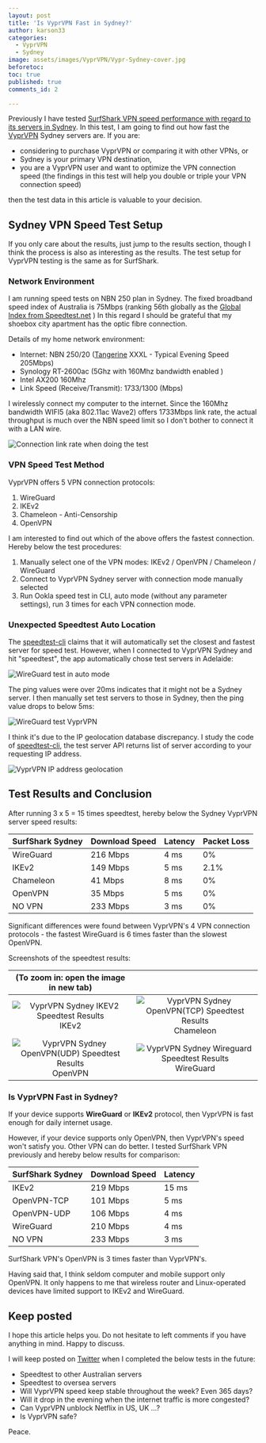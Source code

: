 ```yaml
---
layout: post
title: 'Is VyprVPN Fast in Sydney?'
author: karson33
categories:
  - VyprVPN
  - Sydney
image: assets/images/VyprVPN/Vypr-Sydney-cover.jpg
beforetoc: 
toc: true
published: true
comments_id: 2

---
```


Previously I have tested [SurfShark VPN speed performance with regard to its servers in Sydney](https://karson33.github.io/vpnfactcheck/is-surfshark-fast-in-sydney/). In this test, I am going to find out how fast the [VyprVPN](https://vyprvpn.com/) Sydney servers are. If you are:

* considering to purchase VyprVPN or comparing it with other VPNs, or 
* Sydney is your primary VPN destination, 
* you are a VyprVPN user and want to optimize the VPN connection speed (the findings in this test will help you double or triple your VPN connection speed)

then the test data in this article is valuable to your decision.

## Sydney VPN Speed Test Setup

If you only care about the results, just jump to the results section, though I think the process is also as interesting as the results. The test setup for VyprVPN testing is the same as for SurfShark.

### Network Environment

I am running speed tests on NBN 250 plan in Sydney. The fixed broadband speed index of Australia is 75Mbps (ranking 56th globally as the [Global Index from Speedtest.net](https://www.speedtest.net/global-index) ) In this regard I should be grateful that my shoebox city apartment has the optic fibre connection. 

Details of my home network environment:

* Internet: NBN 250/20 ([Tangerine](https://www.tangerinetelecom.com.au) XXXL - Typical Evening Speed 205Mbps)
* Synology RT-2600ac (5Ghz with 160Mhz bandwidth enabled )
* Intel AX200 160Mhz
* Link Speed (Receive/Transmit): 1733/1300 (Mbps)

I wirelessly connect my computer to the internet. Since the 160Mhz bandwidth WIFI5 (aka 802.11ac Wave2) offers 1733Mbps link rate, the actual throughput is much over the NBN speed limit so I don't bother to connect it with a LAN wire.

![Connection link rate when doing the test]({{site.baseurl}}/assets/images/SurfShark/2021-05-04_AX200.jpg)

### VPN Speed Test Method

VyprVPN offers 5 VPN connection protocols: 

1. WireGuard
2. IKEv2
3. Chameleon - Anti-Censorship
4. OpenVPN

I am interested to find out which of the above offers the fastest connection. Hereby below the test procedures:

1. Manually select one of the VPN modes: IKEv2 / OpenVPN / Chameleon / WireGuard
2. Connect to VyprVPN Sydney server with connection mode manually selected
3. Run Ookla speed test in CLI, auto mode (without any parameter settings), run 3 times for each VPN connection mode.

### Unexpected Speedtest Auto Location

The [speedtest-cli](https://www.speedtest.net/apps/cli) claims that it will automatically set the closest and fastest server for speed test. However, when I connected to VyprVPN Sydney and hit "speedtest", the app automatically chose test servers in Adelaide: 

![WireGuard test in auto mode](../assets/images/VyprVPN/2021-05-11_Vypr-Sydney-WG.jpg)

The ping values were over 20ms indicates that it might not be a Sydney server. I then manually set test servers to those in Sydney, then the ping value drops to below 5ms: 

![WireGuard test VyprVPN](../assets/images/VyprVPN/2021-05-11_Vypr-Sydney-WG2.jpg)

I think it's due to the IP geolocation database discrepancy. I study the code of [speedtest-cli](https://github.com/sivel/speedtest-cli), the test server API returns list of server according to your requesting IP address. 

![VyprVPN IP address geolocation](../assets/images/VyprVPN/2021-05-11_Vypr-Sydney-whatismyip.jpg)

## Test Results and Conclusion

After running 3 x 5 = 15 times speedtest, hereby below the Sydney VyprVPN server speed results:

| SurfShark Sydney | Download Speed | Latency | Packet Loss |
|------------------|----------------|---------|---------|
| WireGuard             | 216 Mbps       | 4 ms   | 0% |
| IKEv2     | 149 Mbps       | 5 ms    | 2.1% |
| Chameleon      | 41 Mbps       | 8 ms    | 0% |
| OpenVPN        | 35 Mbps       | 5 ms    |0% |
| NO VPN           | 233 Mbps       | 3 ms    |0% |

Significant differences were found between VyprVPN's 4 VPN connection protocols - the fastest WireGuard is 6 times faster than the slowest OpenVPN. 

Screenshots of the speedtest results:

| (To zoom in: open the image in new tab) |              |
|:--------------:|:--------------:|
| ![VyprVPN Sydney IKEV2 Speedtest Results](../assets/images/VyprVPN/2021-05-11_Vypr-Sydney-IKEV2.jpg)IKEv2        | ![VyprVPN Sydney OpenVPN(TCP) Speedtest Results](../assets/images/VyprVPN/2021-05-11_Vypr-Sydney-Chameleon.jpg)Chameleon |
| ![VyprVPN Sydney OpenVPN(UDP) Speedtest Results](../assets/images/VyprVPN/2021-05-11_Vypr-Sydney-openvpn.jpg)OpenVPN | ![VyprVPN Sydney Wireguard Speedtest Results](../assets/images/VyprVPN/2021-05-11_Vypr-Sydney-WG2.jpg)WireGuard    |


### Is VyprVPN Fast in Sydney?

If your device supports **WireGuard** or **IKEv2** protocol, then VyprVPN is fast enough for daily internet usage.

However, if your device supports only OpenVPN, then VyprVPN's speed won't satisfy you. Other VPN can do better. I tested SurfShark VPN previously and hereby below results for comparison: 

| SurfShark Sydney | Download Speed | Latency |
|------------------|----------------|---------|
| IKEv2            | 219 Mbps       | 15 ms   |
| OpenVPN-TCP      | 101 Mbps       | 5 ms    |
| OpenVPN-UDP      | 106 Mbps       | 4 ms    |
| WireGuard        | 210 Mbps       | 4 ms    |
| NO VPN           | 233 Mbps       | 3 ms    |

SurfShark VPN's OpenVPN is 3 times faster than VyprVPN's.

Having said that, I think seldom computer and mobile support only OpenVPN. It only happens to me that wireless router and Linux-operated devices have limited support to IKEv2 and WireGuard.

## Keep posted

I hope this article helps you. Do not hesitate to left comments if you have anything in mind. Happy to discuss.

I will keep posted on [Twitter](https://twitter.com/vpnfactcheck) when I completed the below tests in the future:

* Speedtest to other Australian servers
* Speedtest to oversea servers
* Will VyprVPN speed keep stable throughout the week? Even 365 days?
* Will it drop in the evening when the internet traffic is more congested?
* Can VyprVPN unblock Netflix in US, UK ...?
* Is VyprVPN safe?

Peace.